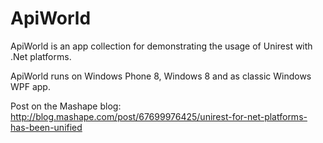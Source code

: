 ApiWorld
========

ApiWorld is an app collection for demonstrating the usage of Unirest with .Net platforms.

ApiWorld runs on Windows Phone 8, Windows 8 and as classic Windows WPF app.

Post on the Mashape blog: http://blog.mashape.com/post/67699976425/unirest-for-net-platforms-has-been-unified
